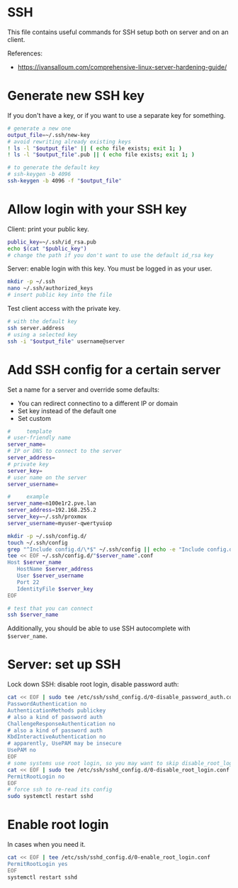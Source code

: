 
# SSH

This file contains useful commands for SSH setup both on server and on an client.

References:
- https://ivansalloum.com/comprehensive-linux-server-hardening-guide/

# Generate new SSH key

If you don't have a key, or if you want to use a separate key for something.

```bash
# generate a new one
output_file=~/.ssh/new-key
# avoid rewriting already existing keys
! ls -l "$output_file" || ( echo file exists; exit 1; )
! ls -l "$output_file".pub || ( echo file exists; exit 1; )

# to generate the default key
# ssh-keygen -b 4096
ssh-keygen -b 4096 -f "$output_file"
```

# Allow login with your SSH key

Client: print your public key.

```bash
public_key=~/.ssh/id_rsa.pub
echo $(cat "$public_key")
# change the path if you don't want to use the default id_rsa key
```

Server: enable login with this key.
You must be logged in as your user.

```bash
mkdir -p ~/.ssh
nano ~/.ssh/authorized_keys
# insert public key into the file
```

Test client access with the private key.

```bash
# with the default key
ssh server.address
# using a selected key
ssh -i "$output_file" username@server
```

# Add SSH config for a certain server

Set a name for a server and override some defaults:
- You can redirect connectino to a different IP or domain
- Set key instead of the default one
- Set custom

```bash
#     template
# user-friendly name
server_name=
# IP or DNS to connect to the server
server_address=
# private key
server_key=
# user name on the server
server_username=

#     example
server_name=n100e1r2.pve.lan
server_address=192.168.255.2
server_key=~/.ssh/proxmox
server_username=myuser-qwertyuiop

mkdir -p ~/.ssh/config.d/
touch ~/.ssh/config
grep "^Include config.d/\*$" ~/.ssh/config || echo -e "Include config.d/*\n\n$(cat ~/.ssh/config)" >> ~/.ssh/config
tee << EOF ~/.ssh/config.d/"$server_name".conf
Host $server_name
   HostName $server_address
   User $server_username
   Port 22
   IdentityFile $server_key
EOF

# test that you can connect
ssh $server_name
```

Additionally, you should be able to use SSH autocomplete with `$server_name`.

# Server: set up SSH

Lock down SSH: disable root login, disable password auth:

```bash
cat << EOF | sudo tee /etc/ssh/sshd_config.d/0-disable_password_auth.conf
PasswordAuthentication no
AuthenticationMethods publickey
# also a kind of password auth
ChallengeResponseAuthentication no
# also a kind of password auth
KbdInteractiveAuthentication no
# apparently, UsePAM may be insecure
UsePAM no
EOF
# some systems use root login, so you may want to skip disable_root_login
cat << EOF | sudo tee /etc/ssh/sshd_config.d/0-disable_root_login.conf
PermitRootLogin no
EOF
# force ssh to re-read its config
sudo systemctl restart sshd
```

# Enable root login

In cases when you need it.

```bash
cat << EOF | tee /etc/ssh/sshd_config.d/0-enable_root_login.conf
PermitRootLogin yes
EOF
systemctl restart sshd
```
